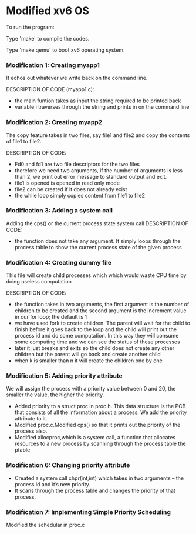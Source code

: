 # Modified xv6 OS #

To run the program:

Type 'make' to compile the codes.

Type 'make qemu' to boot xv6 operating system.

### Modification 1: Creating myapp1 ###
It echos out whatever we write back on the command line.

DESCRIPTION OF CODE (myapp1.c):

* the main funtion takes as input the string required to be printed back
* variable i traverses through the string and prints in on the command line


### Modification 2: Creating myapp2 ###
The copy feature takes in two files, say file1 and file2 and copy the contents of file1 to file2.

DESCRIPTION OF CODE:

* Fd0 and fd1 are two file descriptors for the two files
* therefore we need two arguments, If the number of arguments is less than 2, we print out error message to standard output and exit.
* file1 is opened is opened in read only mode
* file2 can be created if it does not already exist
* the while loop simply copies content from file1 to file2


### Modification 3: Adding a system call ###
Adding the cps() or the current process state system call
DESCRIPTION OF CODE:
*	the function does not take any argument. It simply loops through the process table to show the current  process state of the given process

### Modification 4: Creating dummy file ###
This file will create child processes which which would waste CPU time by doing useless computation

DESCRIPTION OF CODE:

*	the function takes in two arguments, the first argument is the number of children to be created and the second argument is the increment value in our for loop; the default is 1
*	we have used fork to create children. The parent will wait for the child to finish before it goes back to the loop and the child will print out the process id and do some computation. In this way they will consume some computing time and we can see the status of these processes
*	later it just breaks and exits so the child does not create any other children but the parent will go back and create another child
*	when k is smaller than n it will create the children one by one


### Modification 5: Adding priority attribute ###
We will assign the process with a priority value between 0 and 20, the smaller the value, the higher the priority. 

*	Added priority to a struct proc in proc.h. This data structure is the PCB that consists of all the information about a process. We add the priority attribute to it.
*	Modified proc.c.Modified cps() so that it prints out the priority of the process also.
*	Modified allocproc,which is a system call, a function that allocates resources to a  new process by scanning through the process table the ptable

### Modification 6: Changing priority attribute ###
*	Created a system call chpr(int,int) which takes in two arguments – the process id and it’s new priority.
*	It scans through the process table and changes the priority of that process.

### Modification 7: Implementing Simple Priority Scheduling ###
Modified the schedular in proc.c

